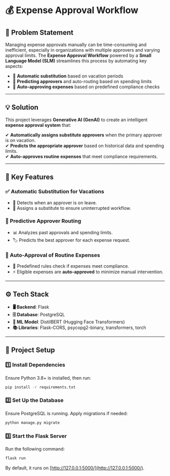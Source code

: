 # 💰 Expense Approval Workflow  

## 📌 Problem Statement  
Managing expense approvals manually can be time-consuming and inefficient, especially in organizations with multiple approvers and varying approval limits. The **Expense Approval Workflow** powered by a **Small Language Model (SLM)** streamlines this process by automating key aspects:  

- 🔹 **Automatic substitution** based on vacation periods  
- 🔹 **Predicting approvers** and auto-routing based on spending limits  
- 🔹 **Auto-approving expenses** based on predefined compliance checks  

---

## 💡 Solution  
This project leverages **Generative AI (GenAI)** to create an intelligent **expense approval system** that:  

✔ **Automatically assigns substitute approvers** when the primary approver is on vacation.  
✔ **Predicts the appropriate approver** based on historical data and spending limits.  
✔ **Auto-approves routine expenses** that meet compliance requirements.  

---

## 🚀 Key Features  

### ✅ Automatic Substitution for Vacations  
- 📅 Detects when an approver is on leave.  
- 🔄 Assigns a substitute to ensure uninterrupted workflow.  

### 🔄 Predictive Approver Routing  
- 📊 Analyzes past approvals and spending limits.  
- 🏷 Predicts the best approver for each expense request.  

### 🤖 Auto-Approval of Routine Expenses  
- 📜 Predefined rules check if expenses meet compliance.  
- ⚡ Eligible expenses are **auto-approved** to minimize manual intervention.  

---

## ⚙️ Tech Stack  
- **🖥 Backend**: Flask  
- **🗄 Database**: PostgreSQL  
- **🤖 ML Model**: DistilBERT (Hugging Face Transformers)  
- **📚 Libraries**: Flask-CORS, psycopg2-binary, transformers, torch  

---

## 📂 Project Setup

### 1️⃣ Install Dependencies
Ensure Python 3.8+ is installed, then run:
```sh
pip install -r requirements.txt
```

### 2️⃣ Set Up the Database
Ensure PostgreSQL is running. Apply migrations if needed:
```sh
python manage.py migrate
```

### 3️⃣ Start the Flask Server
Run the following command:
```sh
flask run
```
By default, it runs on [http://127.0.0.1:5000/](http://127.0.0.1:5000/).
